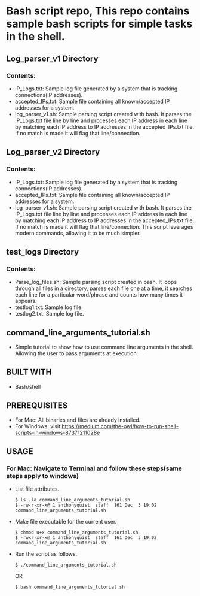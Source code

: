# Bash script repo, This repo contains sample bash scripts for simple tasks in the shell.

## Log_parser_v1 Directory
### Contents:
   * IP_Logs.txt: Sample log file generated by a system that is tracking connections(IP addresses). 
   * accepted_IPs.txt: Sample file containing all known/accepted IP addresses for a system.
   * log_parser_v1.sh: Sample parsing script created with bash. It parses the IP_Logs.txt file line by line and processes each IP address in each line by matching each IP 
     address to IP addresses in the accepted_IPs.txt file. If no match is made it will flag that line/connection.

## Log_parser_v2 Directory 
### Contents:
   * IP_Logs.txt: Sample log file generated by a system that is tracking connections(IP addresses). 
   * accepted_IPs.txt: Sample file containing all known/accepted IP addresses for a system.
   * log_parser_v1.sh: Sample parsing script created with bash. It parses the IP_Logs.txt file line by line and processes each IP address in each line by matching each IP 
     address to IP addresses in the accepted_IPs.txt file. If no match is made it will flag that line/connection. This script leverages modern commands, allowing it to be much simpler. 
 
## test_logs Directory
### Contents:
   * Parse_log_files.sh: Sample parsing script created in bash. It loops through all files in a directory, parses each file one at a time, it searches each line for a 
     particular word/phrase and counts how many times it appears.
   * testlog1.txt: Sample log file.
   * testlog2.txt: Sample log file.

## command_line_arguments_tutorial.sh
   * Simple tutorial to show how to use command line arguments in the shell. Allowing the user to pass arguments at execution.

## BUILT WITH
  * Bash/shell

## PREREQUISITES
  * For Mac: All binaries and files are already installed.
  * For Windows: visit:https://medium.com/the-owl/how-to-run-shell-scripts-in-windows-87371211028e

## USAGE
### For Mac: Navigate to Terminal and follow these steps(same steps apply to windows)
   * List file attributes. 
     ```
     $ ls -la command_line_arguments_tutorial.sh
     $ -rw-r-xr-x@ 1 anthonyquist  staff  161 Dec  3 19:02 command_line_arguments_tutorial.sh
     ```
   * Make file executable for the current user.
     ```
     $ chmod u+x command_line_arguments_tutorial.sh
     $ -rwxr-xr-x@ 1 anthonyquist  staff  161 Dec  3 19:02 command_line_arguments_tutorial.sh
     ```  
   * Run the script as follows.
     ```
     $ ./command_line_arguments_tutorial.sh
     ```
     OR
     ```
     $ bash command_line_arguments_tutorial.sh
     ```
